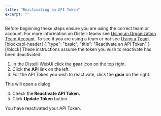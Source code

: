 ```yaml
---
title: "Reactivating an API Token"
excerpt: ""
---
```

Before beginning these steps ensure you are using the correct team or account. For more information on Distelli teams see [Using an Organization Team Account](doc:using-an-organization-team-account).  To see if you are using a team or not see [Using a Team](doc:using-a-team).
[block:api-header]
{
  "type": "basic",
  "title": "Reactivate an API Token"
}
[/block]
These instructions assume the token you wish to reactivate has been deactivated.

1. In the Distelli WebUI click the **gear** icon on the top right.
2. Click the **API** link on the left.
3. For the API Token you wish to reactivate, click the **gear** on the right.

This will open a dialog.

4. Check the **Reactivate API Token**.
5. Click **Update Token** button.

You have reactivated your API Token.